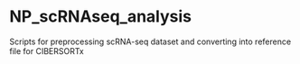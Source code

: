 # NP_scRNAseq_analysis
Scripts for preprocessing scRNA-seq dataset and converting into reference file for CIBERSORTx
